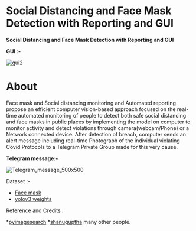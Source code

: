 # Social Distancing and Face Mask Detection with Reporting and GUI

**Social Distancing and Face Mask Detection with Reporting and GUI**

**GUI :-**

![gui2](https://user-images.githubusercontent.com/80556685/121766609-db3e4900-cb70-11eb-9d41-3a1a5e6fc650.png)







# About
Face mask and Social distancing monitoring and Automated reporting propose an efficient computer vision-based approach focused on the real-time 
automated monitoring of people to detect both safe social distancing and face masks in public 
places by implementing the model on computer to monitor activity and detect violations
through camera(webcam/Phone) or a Network connected device. After detection of breach,
computer sends an alert message including real-time Photograph of the individual violating
Covid Protocols to a Telegram Private Group made for this very cause.



















**Telegram message:-**

![Telegram_message_500x500](https://user-images.githubusercontent.com/80556685/121142347-84c3c880-c859-11eb-97ef-1a1d1d8da01e.jpg)














Dataset :-

* [Face mask](https://www.kaggle.com/omkargurav/face-mask-dataset)
* [yolov3 weights](https://drive.google.com/file/d/1gqdAighUzlkg-ogA8PWRuPfOH0y8OpMI/view)

Reference and Credits :

*[pyimagesearch](https://www.pyimagesearch.com/)
*[shanuguptha](https://github.com/Shantanugupta1118/)
many other people.

